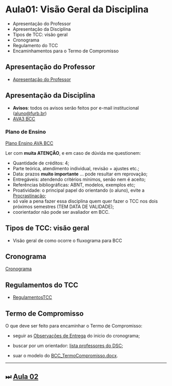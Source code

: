 <!-- \[INICIO] atualizar -->
[AVA3 BCC]: https://ava3.furb.br/course/view.php?id=31568 "AVA3 BCC"  
[Plano Ensino AVA BCC]: https://ava3.furb.br/course/view.php?id=31568&section=1 "Plano Ensino AVA BCC"  

# Aula01: Visão Geral da Disciplina

- Apresentação do Professor  
- Apresentação da Disciplina  
- Tipos de TCC: visão geral  
- Cronograma  
- Regulamento do TCC  
- Encaminhamentos para o Termo de Compromisso  

## Apresentação do Professor

- [Apresentação do Professor](https://github.com/dalton-reis/dalton-reis/blob/main/README.md "Apresentação do Professor")  

## Apresentação da Disciplina

- **Avisos**: todos os avisos serão feitos por e-mail institucional (aluno@furb.br)  
- [AVA3 BCC]  

### Plano de Ensino

[Plano Ensino AVA BCC]  

Ler com **muita ATENÇÃO**, e em caso de dúvida me questionem:

- Quantidade de créditos: 4;  
- Parte teórica, atendimento individual, revisão + ajustes etc.;  
- Data: prazos **muito importante** ... pode resultar em reprovação;  
- Entregáveis: atendendo critérios mínimos, senão nem é aceito;  
- Referências bibliográficas: ABNT, modelos, exemplos etc;  
- Proatividade: o principal papel do orientando (o aluno), evite a [Procrastinação](../Aulas/aula01Procrastinacao.pdf "Procrastinação");  
- só vale a pena fazer essa disciplina quem quer fazer o TCC nos dois próximos semestres (TEM DATA DE VALIDADE);  
- coorientador não pode ser avaliador em BCC.  

## Tipos de TCC: visão geral

<!-- FIXME: Fazer um fluxograma (mapa de tempo, usar data atual para marcar no mapa o que já passou) no DrawIO do que ocorre nos dois projetos. Tentar usar variáveis para datas do cronograma. E colocar links nas caixas do fluxograma com o material -->
- Visão geral de como ocorre o fluxograma para BCC  

## Cronograma

[Cronograma](../Cronogramas/ "Cronograma")  

## Regulamentos do TCC

- [RegulamentosTCC](../regulamentos.md "RegulamentoTCC")  

## Termo de Compromisso  

O que deve ser feito para encaminhar o Termo de Compromisso:  

<!--
- fazer o cadastro no [Currículo Lattes](https://wwws.cnpq.br/cvlattesweb/pkg_cv_estr.inicio# "Currículo Lattes"); Faça o cadastro o quanto antes, não precisa esperar para ter os dados do termo (conversar com orientador etc.);  
-->

- seguir as [Observações de Entrega](../Cronogramas/README.md#observações-de-entrega "Observações de Entrega") do inicio do cronograma;  

- buscar por um orientador: [lista professores do DSC](../../professoresDSC.md "lista professores do DSC");  
- suar o modelo do [BCC_TermoCompromisso.docx](../Material/BCC_TermoCompromisso.docx "BCC_TermoCompromisso.docx").  

----------

## ⏭ [Aula 02](./aula02Anotacoes.md "Aula 02")  

<!--
TODO: arrumar as fontes bibliográficas]  
## Principais Referências Bibliográficas​
-->